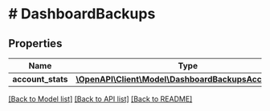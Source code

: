 # # DashboardBackups

## Properties

Name | Type | Description | Notes
------------ | ------------- | ------------- | -------------
**account_stats** | [**\OpenAPI\Client\Model\DashboardBackupsAccountStats**](DashboardBackupsAccountStats.md) |  | [optional]

[[Back to Model list]](../../README.md#models) [[Back to API list]](../../README.md#endpoints) [[Back to README]](../../README.md)
